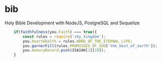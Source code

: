 # bib

Holy Bible Development with NodeJS, PostgreSQL and Sequelize


```javascript
    if(faithfulness(you.Faith) === true){
        const rules = require('sky_kingdom');
        you.heartHealth = rules.WORD_OF_THE_ETERNAL_LIFE;
        you.garnerFill(rules.PROMISSES_OF_GOD['the_best_of_earth']);
        you.memoryRecord.push(ISAIAH[1][19]);
    }
```
